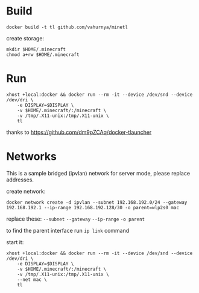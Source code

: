 # Build
`docker build -t tl github.com/vahurnya/minetl`

create storage:
```
mkdir $HOME/.minecraft
chmod a+rw $HOME/.minecraft
```

# Run
```
xhost +local:docker && docker run --rm -it --device /dev/snd --device /dev/dri \
    -e DISPLAY=$DISPLAY \
    -v $HOME/.minecraft/:/minecraft \
    -v /tmp/.X11-unix:/tmp/.X11-unix \
    tl
```

thanks to https://github.com/dm9pZCAq/docker-tlauncher

# Networks
This is a sample bridged (ipvlan) network for server mode, please replace addresses.

create network:
```
docker network create -d ipvlan --subnet 192.168.192.0/24 --gateway 192.168.192.1 --ip-range 192.168.192.128/30 -o parent=wlp2s0 mac
```
replace these: `--subnet` `--gateway` `--ip-range` `-o parent`

to find the parent interface run `ip link` command

start it:
```
xhost +local:docker && docker run --rm -it --device /dev/snd --device /dev/dri \
    -e DISPLAY=$DISPLAY \
    -v $HOME/.minecraft/:/minecraft \
    -v /tmp/.X11-unix:/tmp/.X11-unix \
    --net mac \
    tl
```
